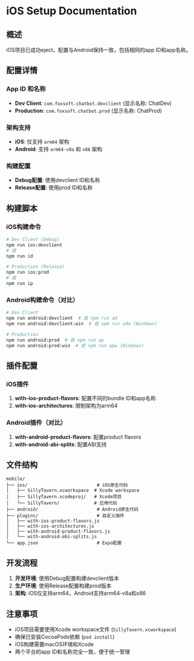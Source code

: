 # iOS Setup Documentation

## 概述
iOS项目已成功eject，配置与Android保持一致，包括相同的app ID和app名称。

## 配置详情

### App ID 和名称
- **Dev Client**: `com.foxsoft.chatbot.devclient` (显示名称: ChatDev)
- **Production**: `com.foxsoft.chatbot.prod` (显示名称: ChatProd)

### 架构支持
- **iOS**: 仅支持 `arm64` 架构
- **Android**: 支持 `arm64-v8a` 和 `x86` 架构

### 构建配置
- **Debug配置**: 使用devclient ID和名称
- **Release配置**: 使用prod ID和名称

## 构建脚本

### iOS构建命令
```bash
# Dev Client (Debug)
npm run ios:devclient
# 或
npm run id

# Production (Release)  
npm run ios:prod
# 或
npm run ip
```

### Android构建命令（对比）
```bash
# Dev Client
npm run android:devclient  # 或 npm run ad
npm run android:devclient:win  # 或 npm run adw (Windows)

# Production
npm run android:prod  # 或 npm run ap
npm run android:prod:win  # 或 npm run apw (Windows)
```

## 插件配置

### iOS插件
1. **with-ios-product-flavors**: 配置不同的bundle ID和app名称
2. **with-ios-architectures**: 限制架构为arm64

### Android插件（对比）
1. **with-android-product-flavors**: 配置product flavors
2. **with-android-abi-splits**: 配置ABI支持

## 文件结构
```
mobile/
├── ios/                          # iOS原生代码
│   ├── SillyTavern.xcworkspace  # Xcode workspace
│   ├── SillyTavern.xcodeproj/   # Xcode项目
│   └── SillyTavern/             # 应用代码
├── android/                      # Android原生代码
├── plugins/                      # 自定义插件
│   ├── with-ios-product-flavors.js
│   ├── with-ios-architectures.js
│   ├── with-android-product-flavors.js
│   └── with-android-abi-splits.js
└── app.json                      # Expo配置
```

## 开发流程

1. **开发环境**: 使用Debug配置构建devclient版本
2. **生产环境**: 使用Release配置构建prod版本
3. **架构**: iOS仅支持arm64，Android支持arm64-v8a和x86

## 注意事项

- iOS项目需要使用Xcode workspace文件 (`SillyTavern.xcworkspace`)
- 确保已安装CocoaPods依赖 (`pod install`)
- iOS构建需要macOS环境和Xcode
- 两个平台的app ID和名称完全一致，便于统一管理
